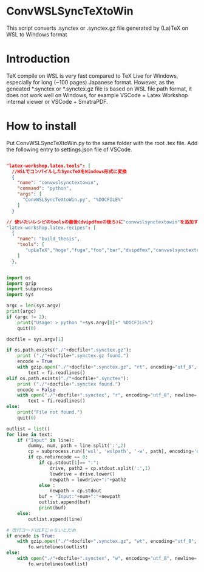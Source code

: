 # ConvWSLSyncTeXtoWin
This script converts .synctex or .synctex.gz file generated by (La)TeX on WSL to Windows format 

# Introduction
TeX compile on WSL is very fast compared to TeX Live for Windows, especially for long (~100 pages) Japanese format.
However, as the geneated *.synctex or *.synctex.gz file is based on WSL file path format, it does not work well on Windows, for example VSCode + Latex Workshop internal viewer or VSCode + SmatraPDF.

# How to install
Put ConvWSLSyncTeXtoWin.py to the same folder with the root .tex file. 
Add the following entry to settings.json file of VSCode.

``` settings.json

"latex-workshop.latex.tools": [
  //WSLでコンパイルしたSyncTeXをWindows形式に変換
  {
    "name": "convwslsynctextowin",
    "command": "python",
    "args": [
      "ConvWSLSyncTeXtoWin.py", "%DOCFILE%"
    ]
  }

// 使いたいレシピのtoolsの最後(dvipdfmxの後ろ)に"convwslsynctextowin"を追加する
"latex-workshop.latex.recipes": [
  {
    "name": "build_thesis",
    "tools": [
       "upLaTeX","hoge","fuga","foo","bar","dvipdfmx","convwslsynctextowin"
    ]
  },
```

``` ConvWSLSyncTeXtoWin.py 

import os
import gzip
import subprocess
import sys

argc = len(sys.argv)
print(argc)
if (argc != 2):
    print("Usage: > python "+sys.argv[0]+" %DOCFILE%")
    quit(0)

docfile = sys.argv[1]

if os.path.exists("./"+docfile+".synctex.gz"):
    print ("./"+docfile+".synctex.gz found.")
    encode = True
    with gzip.open("./"+docfile+".synctex.gz", "rt", encoding="utf_8", newline='\n') as fi:
        text = fi.readlines()
elif os.path.exists("./"+docfile+".synctex"):
    print ("./"+docfile+".synctex found.")
    encode = False
    with open("./"+docfile+".synctex", "r", encoding="utf_8", newline='\n') as fi:
        text = fi.readlines()
else:
    print("File not found.")
    quit(0)

outlist = list()
for line in text:
    if ("Input" in line):
        dummy, num, path = line.split(':',2)
        cp = subprocess.run(['wsl', 'wslpath', '-w', path], encoding='utf-8', stdout=subprocess.PIPE)
        if cp.returncode == 0: 
            if cp.stdout[1]== ":":
                drive, path2 = cp.stdout.split(':',1)
                lowdrive = drive.lower()
                newpath = lowdrive+":"+path2
            else :
                newpath = cp.stdout
            buf = "Input:"+num+":"+newpath
            outlist.append(buf)
            print(buf)
    else:
        outlist.append(line)

# 改行コードはLFじゃないとだめ
if encode is True:
    with gzip.open("./"+docfile+".synctex.gz", "wt", encoding="utf_8", newline='\n') as fo:
        fo.writelines(outlist)
else:
    with open("./"+docfile+".synctex", "w", encoding="utf_8", newline='\n') as fo:
        fo.writelines(outlist)
```
 
